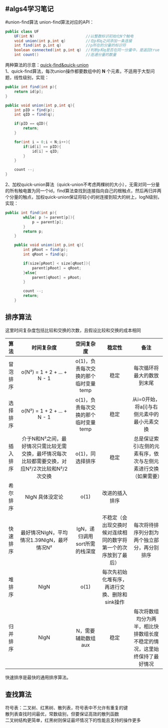 #algs4学习笔记
---
#union-find算法
union-find算法对应的API：

```java
public class UF
	UF(int N) 						//以整数标识初始化N个触电
	void union(int p,int q)			//在p和q之间添加一条连接
	int find(int p,int q)			//p所在的分量的标识符
	boolean connected(int p,int q)	//判断p和q是否在同一分量中，是返回true
	int count()						//连通分量的数量
```
两种算法的示意：[quick-find&quick-union](https://algs4.cs.princeton.edu/15uf/)  
1、quick-find算法，每次union操作都要数组中的 **N** 个元素，不适用于大型问题，线性级别，实现：

```java
public int find(int p){
	return id[p];
}

public void union(int p,int q){
	int pID = find(p);
	int qID = find(q);

	if(pID == qID){
		return;
	}

	for(int i = 0;i < N;i++){
		if(id[i] == pID){
			id[i] = qID;	
		}
	}

	count --;
}
```

2、加权quick-union算法（quick-union不考虑两棵树的大小），无需对同一分量的所有触电置为同一个id，find算法查找到连接指向自己的根触点，然后再归并两个分量的触点，加权quick-union保证将较小的树连接到较大的树上，logN级别，实现：

```java
public int find(int p){
        while( p != parent[p]){
            p = parent[p];
        }
        return p;
    }

    public void union(int p,int q){
        int pRoot = find(p);
        int qRoot = find(q);

        if(size[pRoot] < size[qRoot]){
            parent[pRoot] = qRoot;
        }else{
            parent[qRoot] = pRoot;
        }

        count --;
        return;
    }
```
## 排序算法
这里时间复杂度包括比较和交换的次数，且假设比较和交换的成本相同

|算法 | 时间复杂度 |空间复杂度|稳定性|备注|
|:-----:|:------:|:-------:|:--:|:--:|
|冒泡排序|o(N²) = 1 + 2 + ... + N - 1|o(1)，负责每次交换的那个临时变量temp|稳定|每次循环将最大的数放到末尾|
|选择排序|o(N²) = 1 + 2 + ... + N - 1|o(1)，负责每次交换的那个临时变量temp|稳定|从i=0开始，将a[i]与右侧元素中的最小元素交换|
|插入排序|介于N和N²之间，最好情况只需比较无需交换，最坏情况每次比较都需要交换，对应N²/2次比较和N²/2次交换|o(1)，同选择排序|稳定|总是保证索引i左侧的元素有序，依次与左侧元素进行交换（如果需要）|
|希尔排序|NlgN 具体没定论|o(1)|改进的插入排序|
|快速排序|最好情况NlgN，平均情况1.39NlgN，最坏情况N²|lgN，递归调用sort所需的栈深度|不稳定（会出现交换时候对连续相同的数字将第一个的次序放到了最后）|每次将待排序列分割为两个独立部分，再分别排序|
|堆排序|NlgN|o(1)|每次先初始化堆有序，再进行交换、删除和sink操作|
|归并排序|NlgN|N，需要辅助数组aux|稳定|每次将数组均分为两半，相比快排数组长度不稳定的情况，这里始终保持了最好情况|

快速排序是最快的通用排序算法。

## 查找算法

符号表：二叉树、红黑树、散列表，符号表中不允许有重复的键  
散列表查找时间最优，常数级别，但要保证高效的散列函数  
二叉树结构更简单，红黑树则保证最坏情况下的性能且支持的操作更多